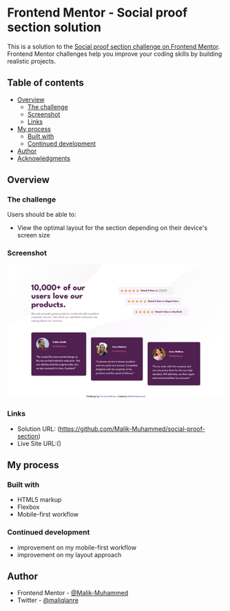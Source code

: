 # Frontend Mentor - Social proof section solution

This is a solution to the [Social proof section challenge on Frontend Mentor](https://www.frontendmentor.io/challenges/social-proof-section-6e0qTv_bA). Frontend Mentor challenges help you improve your coding skills by building realistic projects.

## Table of contents

- [Overview](#overview)
  - [The challenge](#the-challenge)
  - [Screenshot](#screenshot)
  - [Links](#links)
- [My process](#my-process)
  - [Built with](#built-with)
  - [Continued development](#continued-development)
- [Author](#author)
- [Acknowledgments](#acknowledgments)

## Overview

### The challenge

Users should be able to:

- View the optimal layout for the section depending on their device's screen size

### Screenshot

![](./design/design-solution-screenshot.png)

### Links

- Solution URL: (https://github.com/Malik-Muhammed/social-proof-section)
- Live Site URL:()

## My process

### Built with

- HTML5 markup
- Flexbox
- Mobile-first workflow

### Continued development

- improvement on my mobile-first workflow
- improvement on my layout approach

## Author

- Frontend Mentor - [@Malik-Muhammed](https://www.frontendmentor.io/profile/Malik-Muhammed)
- Twitter - [@maliqlanre](https://twitter.com/maliqlanre)
